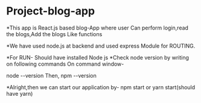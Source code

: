 # Project-blog-app
*This app is React.js based blog-App where user
Can perform login,read the blogs,Add the blogs 
Like functions


*We have used node.js at backend and used express 
Module for ROUTING.


*For RUN-
Should have installed Node js 
*Check node version by writing on following commands
On command window-


node --version
Then,
npm --version
 

*Alright,then we can start our application by-
npm start or yarn start(should have yarn)
